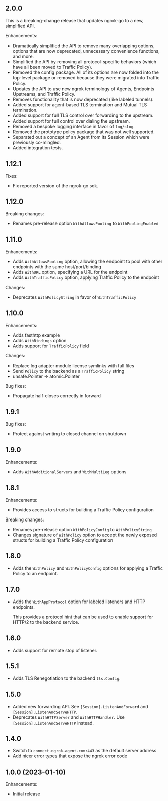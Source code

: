 ## 2.0.0

This is a breaking-change release that updates ngrok-go to a new, simplified
API.

Enhancements:
- Dramatically simplified the API to remove many overlapping options, options
  that are now deprecated, unnecessary convenience functions, and more.
- Simplified the API by removing all protocol-specific behaviors (which have
  all been moved to Traffic Policy).
- Removed the config package. All of its options are now folded into the
  top-level package or removed because they were migrated into Traffic Policy.
- Updates the API to use new ngrok terminology of Agents, Endpoints Upstreams,
  and Traffic Policy.
- Removes functionality that is now deprecated (like labeled tunnels).
- Added support for agent-based TLS termination and Mutual TLS termination.
- Added support for full TLS control over forwarding to the upstream.
- Added support for full control over dialing the upstream.
- Removed a bespoke logging interface in favor of `log/slog`.
- Removed the prototype policy package that was not well supported.
- Separated out a concept of an Agent from its Session which were previously
  co-mingled.
- Added integration tests.

## 1.12.1

Fixes:

- Fix reported version of the ngrok-go sdk.

## 1.12.0

Breaking changes:

- Renames pre-release option `WithAllowsPooling` to `WithPoolingEnabled`

## 1.11.0

Enhancements:

- Adds `WithAllowsPooling` option, allowing the endpoint to pool with other endpoints with the same host/port/binding
- Adds `WithURL` option, specifying a URL for the endpoint
- Adds `WithTrafficPolicy` option, applying Traffic Policy to the endpoint

Changes:

- Deprecates `WithPolicyString` in favor of `WithTrafficPolicy`

## 1.10.0

Enhancements:

- Adds fasthttp example
- Adds `WithBindings` option
- Adds support for `TrafficPolicy` field
 
Changes:

- Replace log adapter module license symlinks with full files
- Send `Policy` to the backend as a `TrafficPolicy` string
- unsafe.Pointer -> atomic.Pointer

Bug fixes:

- Propagate half-closes correctly in forward

## 1.9.1

Bug fixes:

- Protect against writing to closed channel on shutdown

## 1.9.0
Enhancements:

- Adds `WithAdditionalServers` and `WithMultiLeg` options

## 1.8.1
Enhancements:

- Provides access to structs for building a Traffic Policy configuration

Breaking changes:

- Renames pre-release option `WithPolicyConfig` to `WithPolicyString`
- Changes signature of `WithPolicy` option to accept the newly exposed structs for building a Traffic Policy configuration

## 1.8.0
- Adds the `WithPolicy` and `WithPolicyConfig` options for applying a Traffic Policy to an endpoint.

## 1.7.0

- Adds the `WithAppProtocol` option for labeled listeners and HTTP endpoints.

  This provides a protocol hint that can be used to enable support for HTTP/2 to
  the backend service.

## 1.6.0

- Adds support for remote stop of listener.

## 1.5.1

- Adds TLS Renegotiation to the backend `tls.Config`.

## 1.5.0

- Added new forwarding API. See `[Session].ListenAndForward` and `[Session].ListenAndServeHTTP`.
- Deprecates `WithHTTPServer` and `WithHTTPHandler`. Use `[Session].ListenAndServeHTTP` instead.

## 1.4.0

- Switch to `connect.ngrok-agent.com:443` as the default server address
- Add nicer error types that expose the ngrok error code

## 1.0.0 (2023-01-10)

Enhancements:

- Initial release

